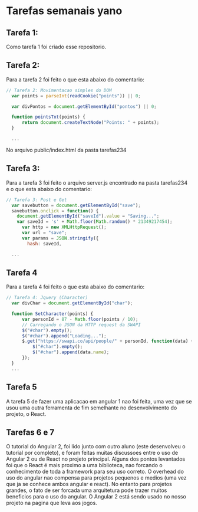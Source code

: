 # Tarefas semanais yano

## Tarefa 1:

Como tarefa 1 foi criado esse repositorio.

## Tarefa 2:

Para a tarefa 2 foi feito o que esta abaixo do comentario:

```javascript
// Tarefa 2: Movimentacao simples do DOM
  var points = parseInt(readCookie("points")) || 0;

  var divPontos = document.getElementById("pontos") || 0;

  function pointsTxt(points) {
      return document.createTextNode("Points: " + points);
  }

  ...
```

No arquivo public/index.html da pasta tarefas234

## Tarefa 3:

Para a tarefa 3 foi feito o arquivo server.js encontrado na pasta tarefas234 e o que esta abaixo do comentario:

```javascript
// Tarefa 3: Post e Get
  var savebutton = document.getElementById("save");
  savebutton.onclick = function() {
    document.getElementById("saveId").value = "Saving...";
    var saveId = 's' + Math.floor(Math.random() * 21349217454);
      var http = new XMLHttpRequest();
      var url = "save";
      var params = JSON.stringify({
        hash: saveId,

  ...
```

## Tarefa 4

Para a tarefa 4 foi feito o que esta abaixo do comentario:

```javascript
// Tarefa 4: Jquery (Character)
  var divChar = document.getElementById("char");

  function SetCharacter(points) {
      var personId = 87 - Math.floor(points / 10);
      // Carregando o JSON da HTTP request da SWAPI
      $("#char").empty();
      $("#char").append("Loading...");
      $.get("https://swapi.co/api/people/" + personId, function(data) {
          $("#char").empty();
          $("#char").append(data.name);
      });
  }  
  ...
```

## Tarefa 5
  A tarefa 5 de fazer uma aplicacao em angular 1 nao foi feita, uma vez que se usou uma outra ferramenta de fim semelhante no desenvolvimento do projeto, o React.

## Tarefas 6 e 7
  O tutorial do Angular 2, foi lido junto com outro aluno (este desenvolveu o tutorial por completo), e foram feitas muitas discussoes entre o uso de Angular 2 ou de React no projeto principal. Alguns dos pontos levantados foi que o React é mais proximo a uma biblioteca, nao forcando o conhecimento de toda a framework para seu uso correto. O overhead do uso do angular nao compensa para projetos pequenos e medios (uma vez que ja se conhece ambos angular e react). No entanto para projetos grandes, o fato de ser forcada uma arquitetura pode trazer muitos beneficios para o uso do angular. O Angular 2 está sendo usado no nosso projeto na pagina que leva aos jogos. 
